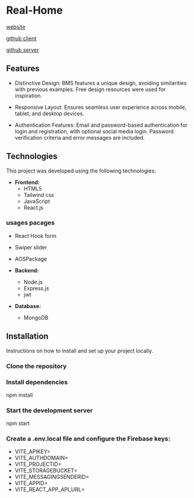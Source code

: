 
# Real-Home 

 [website](https://effortless-frangipane-69f683.netlify.app/)

 [github  client ]( https://github.com/k12amrul/12-bms-client)
 
 [github  server ](  https://github.com/k12amrul/12-bms-server) 



## Features

- Distinctive Design: BMS features a unique design, avoiding similarities with previous examples. Free design resources were used for inspiration.

- Responsive Layout: Ensures seamless user experience across mobile, tablet, and desktop devices.

- Authentication Features: Email and password-based authentication for login and registration, with optional social media login. Password verification criteria and error messages are included.






## Technologies

This project was developed using the following technologies:

- **Frontend:**
  - HTML5
  - Tailwind css
  - JavaScript
  - React.js
###  usages pacages
-  React Hook form
-  Swiper slider
-  AOSPackage

- **Backend:**
  - Node.js
  - Express.js
  - jwt

- **Database:**
  - MongoDB

## Installation

Instructions on how to install and set up your project locally.


### Clone the repository

### Install dependencies
npm install
### Start the development server
npm start

### Create a .env.local file and configure the Firebase keys:

- VITE_APIKEY= 
- VITE_AUTHDOMAIN= 
- VITE_PROJECTID=
- VITE_STORAGEBUCKET=
- VITE_MESSAGINGSENDERID= 
- VITE_APPID= 
- VITE_REACT_APP_API_URL=










